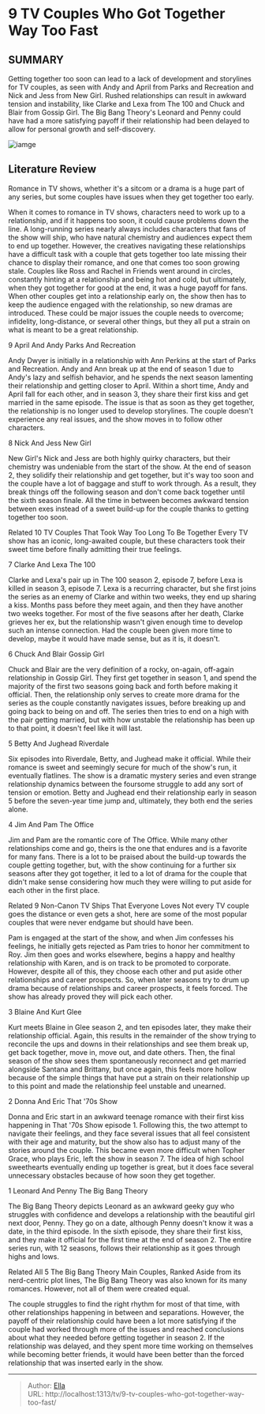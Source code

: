 # 9 TV Couples Who Got Together Way Too Fast


## SUMMARY 


 Getting together too soon can lead to a lack of development and storylines for TV couples, as seen with Andy and April from Parks and Recreation and Nick and Jess from New Girl. 
 Rushed relationships can result in awkward tension and instability, like Clarke and Lexa from The 100 and Chuck and Blair from Gossip Girl. 
 The Big Bang Theory&#39;s Leonard and Penny could have had a more satisfying payoff if their relationship had been delayed to allow for personal growth and self-discovery. 

![iamge](https://static1.srcdn.com/wordpress/wp-content/uploads/2024/01/tv-couples-got-together-too-fast.jpg)

## Literature Review
Romance in TV shows, whether it&#39;s a sitcom or a drama is a huge part of any series, but some couples have issues when they get together too early.




When it comes to romance in TV shows, characters need to work up to a relationship, and if it happens too soon, it could cause problems down the line. A long-running series nearly always includes characters that fans of the show will ship, who have natural chemistry and audiences expect them to end up together. However, the creatives navigating these relationships have a difficult task with a couple that gets together too late missing their chance to display their romance, and one that comes too soon growing stale.
Couples like Ross and Rachel in Friends went around in circles, constantly hinting at a relationship and being hot and cold, but ultimately, when they got together for good at the end, it was a huge payoff for fans. When other couples get into a relationship early on, the show then has to keep the audience engaged with the relationship, so new dramas are introduced. These could be major issues the couple needs to overcome; infidelity, long-distance, or several other things, but they all put a strain on what is meant to be a great relationship.




 9  April And Andy 
Parks And Recreation


Andy Dwyer is initially in a relationship with Ann Perkins at the start of Parks and Recreation. Andy and Ann break up at the end of season 1 due to Andy&#39;s lazy and selfish behavior, and he spends the next season lamenting their relationship and getting closer to April. Within a short time, Andy and April fall for each other, and in season 3, they share their first kiss and get married in the same episode. The issue is that as soon as they get together, the relationship is no longer used to develop storylines. The couple doesn&#39;t experience any real issues, and the show moves in to follow other characters.





 8  Nick And Jess 
New Girl
        

New Girl&#39;s Nick and Jess are both highly quirky characters, but their chemistry was undeniable from the start of the show. At the end of season 2, they solidify their relationship and get together, but it&#39;s way too soon and the couple have a lot of baggage and stuff to work through. As a result, they break things off the following season and don&#39;t come back together until the sixth season finale. All the time in between becomes awkward tension between exes instead of a sweet build-up for the couple thanks to getting together too soon.
            
Related
 10 TV Couples That Took Way Too Long To Be Together 
Every TV show has an iconic, long-awaited couple, but these characters took their sweet time before finally admitting their true feelings. 



 7  Clarke And Lexa 
The 100
        

Clarke and Lexa&#39;s pair up in The 100 season 2, episode 7, before Lexa is killed in season 3, episode 7. Lexa is a recurring character, but she first joins the series as an enemy of Clarke and within two weeks, they end up sharing a kiss. Months pass before they meet again, and then they have another two weeks together. For most of the five seasons after her death, Clarke grieves her ex, but the relationship wasn&#39;t given enough time to develop such an intense connection. Had the couple been given more time to develop, maybe it would have made sense, but as it is, it doesn&#39;t.




 6  Chuck And Blair 
Gossip Girl
        

Chuck and Blair are the very definition of a rocky, on-again, off-again relationship in Gossip Girl. They first get together in season 1, and spend the majority of the first two seasons going back and forth before making it official. Then, the relationship only serves to create more drama for the series as the couple constantly navigates issues, before breaking up and going back to being on and off. The series then tries to end on a high with the pair getting married, but with how unstable the relationship has been up to that point, it doesn&#39;t feel like it will last.





 5  Betty And Jughead 
Riverdale



Six episodes into Riverdale, Betty, and Jughead make it official. While their romance is sweet and seemingly secure for much of the show&#39;s run, it eventually flatlines. The show is a dramatic mystery series and even strange relationship dynamics between the foursome struggle to add any sort of tension or emotion. Betty and Jughead end their relationship early in season 5 before the seven-year time jump and, ultimately, they both end the series alone.





 4  Jim And Pam 
The Office
        

Jim and Pam are the romantic core of The Office. While many other relationships come and go, theirs is the one that endures and is a favorite for many fans. There is a lot to be praised about the build-up towards the couple getting together, but, with the show continuing for a further six seasons after they got together, it led to a lot of drama for the couple that didn&#39;t make sense considering how much they were willing to put aside for each other in the first place.
            
Related
 9 Non-Canon TV Ships That Everyone Loves 
Not every TV couple goes the distance or even gets a shot, here are some of the most popular couples that were never endgame but should have been.




Pam is engaged at the start of the show, and when Jim confesses his feelings, he initially gets rejected as Pam tries to honor her commitment to Roy. Jim then goes and works elsewhere, begins a happy and healthy relationship with Karen, and is on track to be promoted to corporate. However, despite all of this, they choose each other and put aside other relationships and career prospects. So, when later seasons try to drum up drama because of relationships and career prospects, it feels forced. The show has already proved they will pick each other.





 3  Blaine And Kurt 
Glee
        

Kurt meets Blaine in Glee season 2, and ten episodes later, they make their relationship official. Again, this results in the remainder of the show trying to reconcile the ups and downs in their relationships and see them break up, get back together, move in, move out, and date others. Then, the final season of the show sees them spontaneously reconnect and get married alongside Santana and Brittany, but once again, this feels more hollow because of the simple things that have put a strain on their relationship up to this point and made the relationship feel unstable and unearned.





 2  Donna And Eric 
That &#39;70s Show
        

Donna and Eric start in an awkward teenage romance with their first kiss happening in That &#39;70s Show episode 1. Following this, the two attempt to navigate their feelings, and they face several issues that all feel consistent with their age and maturity, but the show also has to adjust many of the stories around the couple. This became even more difficult when Topher Grace, who plays Eric, left the show in season 7. The idea of high school sweethearts eventually ending up together is great, but it does face several unnecessary obstacles because of how soon they get together.





 1  Leonard And Penny 
The Big Bang Theory


The Big Bang Theory depicts Leonard as an awkward geeky guy who struggles with confidence and develops a relationship with the beautiful girl next door, Penny. They go on a date, although Penny doesn&#39;t know it was a date, in the third episode. In the sixth episode, they share their first kiss, and they make it official for the first time at the end of season 2. The entire series run, with 12 seasons, follows their relationship as it goes through highs and lows.
            
Related
 All 5 The Big Bang Theory Main Couples, Ranked 
Aside from its nerd-centric plot lines, The Big Bang Theory was also known for its many romances. However, not all of them were created equal.




The couple struggles to find the right rhythm for most of that time, with other relationships happening in between and separations. However, the payoff of their relationship could have been a lot more satisfying if the couple had worked through more of the issues and reached conclusions about what they needed before getting together in season 2. If the relationship was delayed, and they spent more time working on themselves while becoming better friends, it would have been better than the forced relationship that was inserted early in the show. 

---

> Author: [Ella](https://instagram.hk.cn/)  
> URL: http://localhost:1313/tv/9-tv-couples-who-got-together-way-too-fast/  


